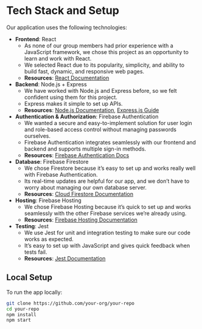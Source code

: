 # Tech Stack and Setup

Our application uses the following technologies:

- **Frontend**: React  
  - As none of our group members had prior experience with a JavaScript framework, we chose this project as an opportunity to learn and work with React.  
  - We selected React due to its popularity, simplicity, and ability to build fast, dynamic, and responsive web pages.
  - **Resources**: [React Documentation](https://react.dev/learn)
- **Backend**: Node.js + Express  
  - We have worked with Node.js and Express before, so we felt confident using them for this project.  
  - Express makes it simple to set up APIs.  
  - **Resources**: [Node.js Documentation](https://nodejs.org/en/docs/), [Express.js Guide](https://expressjs.com/en/starter/installing.html)
- **Authentication & Authorization**: Firebase Authentication  
  - We wanted a secure and easy-to-implement solution for user login and role-based access control without managing passwords ourselves.  
  - Firebase Authentication integrates seamlessly with our frontend and backend and supports multiple sign-in methods.
  - **Resources**: [Firebase Authentication Docs](https://firebase.google.com/docs/auth)
- **Database**: Firebase Firestore  
  - We chose Firestore because it’s easy to set up and works really well with Firebase Authentication.  
  - Its real-time updates are helpful for our app, and we don’t have to worry about managing our own database server.  
  - **Resources**: [Cloud Firestore Documentation](https://firebase.google.com/docs/firestore)
- **Hosting**: Firebase Hosting  
  - We chose Firebase Hosting because it’s quick to set up and works seamlessly with the other Firebase services we’re already using.  
  - **Resources**: [Firebase Hosting Documentation](https://firebase.google.com/docs/hosting)
- **Testing**: Jest  
  - We use Jest for unit and integration testing to make sure our code works as expected.  
  - It’s easy to set up with JavaScript and gives quick feedback when tests fail.  
  - **Resources**: [Jest Documentation](https://jestjs.io/docs/getting-started)

## Local Setup

To run the app locally:

```bash
git clone https://github.com/your-org/your-repo
cd your-repo
npm install
npm start
